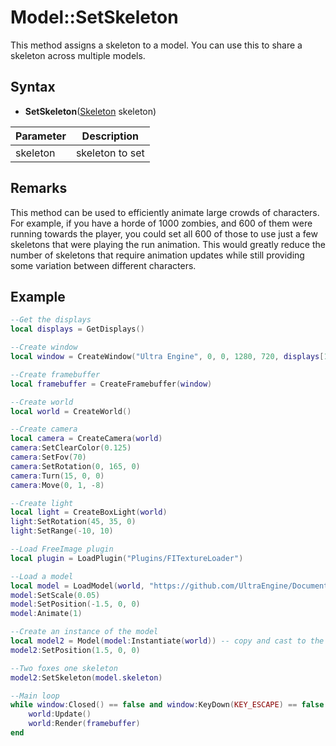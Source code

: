 # Model::SetSkeleton

This method assigns a skeleton to a model. You can use this to share a skeleton across multiple models.

## Syntax

- **SetSkeleton**([Skeleton](Skeleton.md) skeleton)

| Parameter | Description |
|---|---|
| skeleton | skeleton to set |

## Remarks

This method can be used to efficiently animate large crowds of characters. For example, if you have a horde of 1000 zombies, and 600 of them were running towards the player, you could set all 600 of those to use just a few skeletons that were playing the run animation. This would greatly reduce the number of skeletons that require animation updates while still providing some variation between different characters.

## Example

```lua
--Get the displays
local displays = GetDisplays()

--Create window
local window = CreateWindow("Ultra Engine", 0, 0, 1280, 720, displays[1], WINDOW_CENTER | WINDOW_TITLEBAR)

--Create framebuffer
local framebuffer = CreateFramebuffer(window)

--Create world
local world = CreateWorld()

--Create camera
local camera = CreateCamera(world)
camera:SetClearColor(0.125)
camera:SetFov(70)
camera:SetRotation(0, 165, 0)
camera:Turn(15, 0, 0)
camera:Move(0, 1, -8)

--Create light
local light = CreateBoxLight(world)
light:SetRotation(45, 35, 0)
light:SetRange(-10, 10)

--Load FreeImage plugin
local plugin = LoadPlugin("Plugins/FITextureLoader")

--Load a model
local model = LoadModel(world, "https://github.com/UltraEngine/Documentation/raw/master/Assets/Models/Characters/Fox.glb")
model:SetScale(0.05)
model:SetPosition(-1.5, 0, 0)
model:Animate(1)

--Create an instance of the model
local model2 = Model(model:Instantiate(world)) -- copy and cast to the Model class
model2:SetPosition(1.5, 0, 0)

--Two foxes one skeleton
model2:SetSkeleton(model.skeleton)

--Main loop
while window:Closed() == false and window:KeyDown(KEY_ESCAPE) == false do
    world:Update()
    world:Render(framebuffer)
end
```
